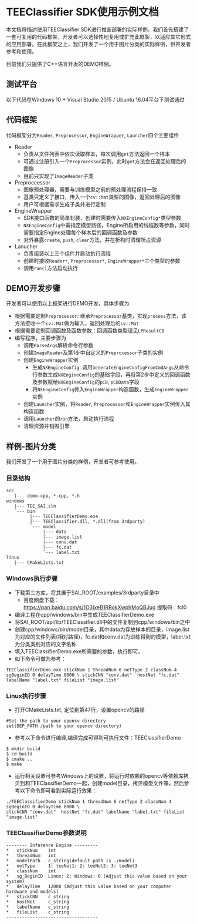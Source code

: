 # TEEClassifier SDK使用示例文档

本文档将描述使用TEEClassifier SDK进行推断部署的实际样例，我们首先搭建了一套可复用的代码框架，开发者可以选择性地复用或扩充此框架，以适应其它形式的应用部署。在此框架之上，我们开发了一个用于图片分类的实际样例，供开发者参考和使用。

目前我们只提供了C++语言开发的DEMO样例。

## 测试平台
以下代码在Windows 10 + Visual Studio 2015 / Ubuntu 16.04平台下测试通过

## 代码框架
代码框架分为`Reader`, `Preprocessor`, `EngineWrapper`, `Launcher`四个主要组件
* Reader
  * 负责从文件列表中依次读取样本，每次调用`get`方法返回一个样本
  * 可通过注册引入一个`Preprocessor`实例，此时`get`方法会在返回处理后的图像
  * 目前只实现了`ImageReader`子类
* Preproccessor
  * 图像预处理器，需要与训练模型之前的预处理流程保持一致
  * 基类只定义了接口，传入一个`cv::Mat`类型的图像，返回处理后的图像
  * 用户可根据需求生成子类并进行定制
* EngineWrapper
  * SDK接口函数的简单封装，创建时需要传入`NXEngineConfig*`类型参数
  * `NXEngineConfig`中需指定模型路径，Engine所启用的线程数等参数，同时需要指定Engine处理每个样本后的回调函数及参数
  * 对外暴露`create`, `push`, `clear`方法，并在析构时清理所占资源
* Lanucher
  * 负责组装以上三个组件并启动执行流程
  * 创建时接收`Reader*`, `Preprocessor*`, `EngineWrapper*`三个类型的参数
  * 调用`run()`方法启动执行

## DEMO开发步骤
开发者可以使用以上框架进行DEMO开发，具体步骤为
* 根据需要定制`Preprocessor`: 继承`Preprocessor`基类，实现`process`方法，该方法接收一个`cv::Mat`做为输入，返回处理后的`cv::Mat`
* 根据需要定制回调函数及函数参数：回调函数类型请见`LPResultCB`
* 编写程序，主要步骤为
    * 调用`ParseArgs`解析命令行参数
    * 创建`ImageReader`及第1步中自定义的`Preprocessor`子类的实例
    * 创建`EngineWrapper`实例
        * 生成`NXEngineConfig`: 调用`GenerateEngineConfigFromCmdArgs`从命令行参数生成`NXEngineConfig`的基础字段，再将第2步中定义的回调函数及参数赋给`NXEngineConfig`的`pCB`, `pCBData`字段
        * 将`NXEngineConfig`传入`EngineWrapper`构造函数，生成`EngineWrapper`实例
    * 创建`Launcher`实例，将`Reader`, `Preprocessor`和`EngineWrapper`实例传入其构造函数
    * 调用`Launcher`的`run`方法，启动执行流程
    * 清理资源并销毁引擎

## 样例-图片分类
我们开发了一个用于图片分类的样例，开发者可参考使用。

### 目录结构
```
src
   |--- demo.cpp, *.cpp, *.h
windows
   |--- TEE_SAI.sln
   `--- bin
         |--- TEEClassifierDemo.exe
         |--- TEEClassifier.dll, *.dll(from 3rdparty)
         `--- model
              |--- data
              |--- image.list
              |--- conv.dat
              |--- fc.dat
              `--- label.txt
linux
   |--- CMakeLists.txt

```

### Windows执行步骤
* 下载第三方库，将其置于SAI_ROOT/examples/3rdparty目录中
  * 百度网盘下载：https://pan.baidu.com/s/1O3IxeB1RRokXwphMoQBJug 提取码：fcl0 
* 编译工程在cpp/windows/bin中生成TEEClassifierDemo.exe
* 将SAI_ROOT/api/lib/TEEClassifier.dll中的文件复制到cpp/windows/bin之中
* 创建cpp/windows/bin/model目录，其中data为存放样本的目录，image.list为对应的文件列表(相对路径)，fc.dat和conv.dat为训练得到的模型，label.txt为分类类别对应的文字名称
* 填入TEEClassifierDemo.exe所需要的参数，执行即可。
* 如下命令可做为参考：

```
TEEClassifierDemo.exe stickNum 1 threadNum 6 netType 2 classNum 4  sgBeginID 0 delayTime 8000 \ stickCNN "conv.dat"  hostNet "fc.dat" labelName "label.txt" fileList "image.list"
```

### Linux执行步骤

* 打开CMakeLists.txt, 定位到第47行，设置opencv的路径

```
#Set the path to your opencv directory
set(DEP_PATH /path to your opencv directory)
```

* 参考以下命令进行编译,编译完成可得到可执行文件：TEEClassifierDemo

```
$ mkdir build
$ cd build
$ cmake ..
$ make
```

* 运行相关设置可参考Windows上的设置，将运行时依赖的opencv等依赖库拷贝到和TEEClassifierDemo一起，创建model目录，拷贝模型文件等。然后参考以下命令即可看到实际运行效果：

```
./TEEClassifierDemo stickNum 1 threadNum 6 netType 2 classNum 4  sgBeginID 0 delayTime 8000 \
stickCNN "conv.dat"  hostNet "fc.dat" labelName "label.txt" fileList "image.list"
```

### TEEClassifierDemo参数说明

```
-------- Inference Engine ---------
*   stickNum    int
*   threadNum   int
*   modelPath   c_string(default path is ./model)
*   netType     1: teeNet1; 2: teeNet2; 3: teeNet3
*   classNum    int
*   sg_BeginID  Linux: 2; Windows: 0 (Adjust this value based on your system)
*   delayTime   12000 (Adjust this value based on your computer hardware and models)
*   stickCNN    c_string
*   hostNet     c_string
*   labelName   c_string
*   fileList    c_string
-----------------------------------
```


